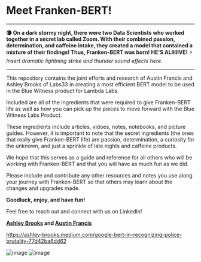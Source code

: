 # Meet Franken-BERT!


--------------------------------------------------------------------------------------------------------------------------------------------------------------------------
**:waning_crescent_moon: On a dark stormy night, there were two Data Scientists who worked together in a secret lab called Zoom. With their combined passion, determination, and caffeine intake, they created a model that contained a mixture of their findings! Thus, Franken-BERT was born! HE'S ALIIIIIVE!** :zap: *Insert dramatic lightning strike and thunder sound effects here.*

---------------------------------------------------------------------------------------------------------------------------------------------------------------------------

This repository contains the joint efforts and research of Austin Francis and Ashley Brooks of Labs33 in creating a most efficient BERT model to be used in the Blue Witness product for Lambda Labs.

Included are all of the ingredients that were required to give Franken-BERT life as well as how you can pick up the pieces to move forward with the Blue Witness Labs Product.

These ingredients include articles, vidoes, notes, notebooks, and picture guides. However, it is important to note that the secret ingredients (the ones that really give Franken-BERT life) are passion, determination, a curiosity for the unknown, and just a sprinkle of late nights and caffeine products.

We hope that this serves as a guide and reference for all others who will be working with Franken-BERT and that you will have as much fun as we did.

Please include and contribute any other resources and notes you use along your journey with Franken-BERT so that others may learn about the changes and upgrades made. 



**Goodluck, enjoy, and have fun!**


Feel free to reach out and connect with us on LinkedIn!

**[Ashley Brooks](https://www.linkedin.com/in/ashley-brooks91/) and [Austin Francis](https://www.linkedin.com/in/austincfrancis/)**

https://ashley-brooks.medium.com/google-bert-in-recognizing-police-brutality-77d42ba6dd62

![image](https://user-images.githubusercontent.com/72030800/114763286-41048500-9d28-11eb-8e6d-3d3678b94ba2.png) ![image](https://user-images.githubusercontent.com/72030800/114760600-182ec080-9d25-11eb-94d9-33078955a121.png)




